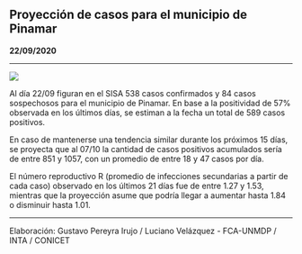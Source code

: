 ## Proyección de casos para el municipio de Pinamar

**22/09/2020**

---
![](proyección_pinamar.png?raw=true)

Al día 22/09 figuran en el SISA 538 casos confirmados y 84 casos sospechosos para el municipio de Pinamar. En base a la positividad de 57% observada en los últimos días, se estiman a la fecha un total de 589 casos positivos.

En caso de mantenerse una tendencia similar durante los próximos 15 días, se proyecta que al 07/10 la cantidad de casos positivos acumulados sería de entre 851 y 1057, con un promedio de entre 18 y 47 casos por día.

El número reproductivo R (promedio de infecciones secundarias a partir de cada caso) observado en los últimos 21 días fue de entre 1.27 y 1.53, mientras que la proyección asume que podría llegar a aumentar hasta 1.84 o disminuir hasta 1.01. 

---

Elaboración: Gustavo Pereyra Irujo / Luciano Velázquez - FCA-UNMDP / INTA / CONICET

